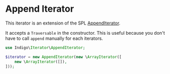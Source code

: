 # Append Iterator

This iterator is an extension of the SPL [AppendIterator](http://php.net/manual/en/class.appenditerator.php).

It accepts a `Traversable` in the constructor. This is useful because you don't have to call `append` manually for
each iterators.

``` php
use Indigo\Iterator\AppendIterator;

$iterator = new AppendIterator(new \ArrayIterator([
    new \ArrayIterator([]),
]));
```
